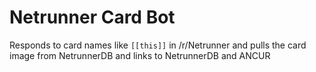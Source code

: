 # Netrunner Card Bot

Responds to card names like `[[this]]` in /r/Netrunner and pulls the card image from NetrunnerDB and links to NetrunnerDB and ANCUR

